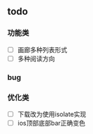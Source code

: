 ## todo

### 功能类
- [ ] 画廊多种列表形式
- [ ] 多种阅读方向

### bug

### 优化类
- [ ] 下载改为使用isolate实现
- [ ] ios顶部底部bar正确变色
